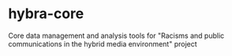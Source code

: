# hybra-core
Core data management and analysis tools for "Racisms and public communications in the hybrid media environment" project
